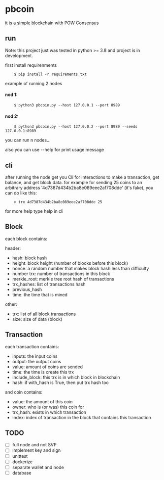 # pbcoin
it is a simple blockchain with POW Consensus

## run
Note: this project just was tested in python >= 3.8 and project is in development.

first install requirenments
```console
    $ pip install -r requirements.txt
```

example of running 2 nodes

#### nod 1:
```console
    $ python3 pbcoin.py --host 127.0.0.1 --port 8989
```
#### nod 2:
```console
    $ python3 pbcoin.py --host 127.0.0.2 --port 8989 --seeds 127.0.0.1:8989
```
you can run n nodes...

also you can use --help for print usage message

## cli

after running the node get you Cli for interactions to make a transaction, get balance, and get block data. for example for sending 25 coins to an arbitrary address '4d7387d434b2ba8e089eee2af708dde' (it's fake), you can do like this:
```console
    > trx 4d7387d434b2ba8e089eee2af708dde 25
```
for more help type help in cli

## Block
each block contains:

header:
- hash: block hash
- height: block height (number of blocks before this block)
- nonce: a random number that makes block hash less than difficulty
- number trx: number of transactions in this block
- merkle_root: merkle tree root hash of transactions
- trx_hashes: list of transactions hash
- previous_hash
- time: the time that is mined

other:
- trx: list of all block transactions
- size: size of data (block)

## Transaction
each transaction contains:
- inputs: the input coins
- output: the output coins
- value: amount of coins are sended
- time: the time is create this trx
- include_block: this trx is in which block in blockchain
- hash: if with_hash is True, then put trx hash too

and coin contains:
- value: the amount of this coin
- owner: who is (or was) this coin for
- trx_hash: exists in which transaction
- index: index of transaction in the block that contains this transaction

## TODO

- [ ] full node and not SVP
- [ ] implement key and sign
- [ ] unittest
- [ ] dockerize
- [ ] separate wallet and node
- [ ] database
